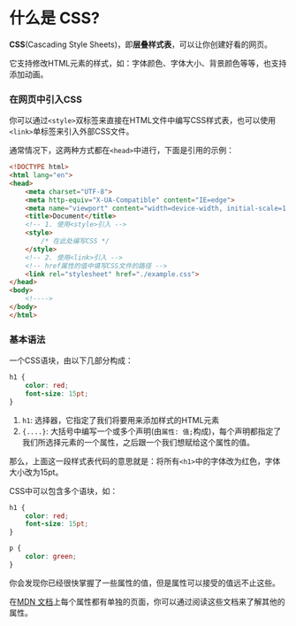 # 什么是 CSS?

**CSS**(Cascading Style Sheets)，即**层叠样式表**，可以让你创建好看的网页。

它支持修改HTML元素的样式，如：字体颜色、字体大小、背景颜色等等，也支持添加动画。

### 在网页中引入CSS

你可以通过`<style>`双标签来直接在HTML文件中编写CSS样式表，也可以使用`<link>`单标签来引入外部CSS文件。

通常情况下，这两种方式都在`<head>`中进行，下面是引用的示例：

```html
<!DOCTYPE html>
<html lang="en">
<head>
    <meta charset="UTF-8">
    <meta http-equiv="X-UA-Compatible" content="IE=edge">
    <meta name="viewport" content="width=device-width, initial-scale=1.0">
    <title>Document</title>
    <!-- 1. 使用<style>引入 -->
    <style>
        /* 在此处编写CSS */
    </style>
    <!-- 2. 使用<link>引入 -->
    <!-- href属性的值中填写CSS文件的路径 -->
    <link rel="stylesheet" href="./example.css">
</head>
<body>
    <!---->
</body>
</html>
```

### 基本语法

一个CSS语块，由以下几部分构成：

```css
h1 {
    color: red;
    font-size: 15pt;
}
```

1. `h1`: 选择器，它指定了我们将要用来添加样式的HTML元素
2. `{....}`: 大括号中编写一个或多个声明(由`属性: 值;`构成)，每个声明都指定了我们所选择元素的一个属性，之后跟一个我们想赋给这个属性的值。

那么，上面这一段样式表代码的意思就是：将所有`<h1>`中的字体改为红色，字体大小改为15pt。

CSS中可以包含多个语块，如：

```css
h1 {
    color: red;
    font-size: 15pt;
}

p {
    color: green;
}
```

你会发现你已经很快掌握了一些属性的值，但是属性可以接受的值远不止这些。

在[MDN 文档](https://developer.mozilla.org/zh-CN/docs/Web/CSS)上每个属性都有单独的页面，你可以通过阅读这些文档来了解其他的属性。

